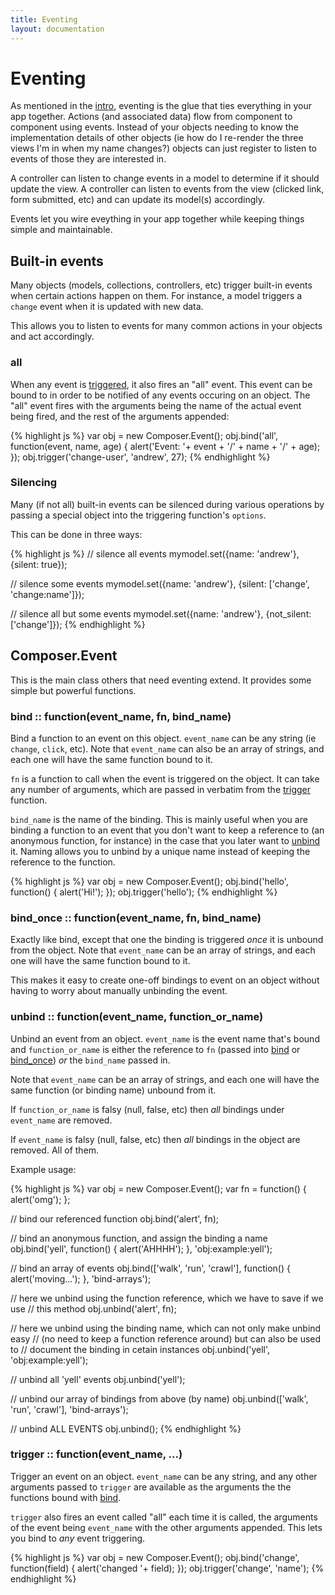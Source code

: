```yaml
---
title: Eventing
layout: documentation
---
```


# Eventing

As mentioned in the [intro](/composer.js/docs/intro), eventing is the glue that
ties everything in your app together. Actions (and associated data) flow from
component to component using events. Instead of your objects needing to know the
implementation details of other objects (ie how do I re-render the three views
I'm in when my name changes?) objects can just register to listen to events of
those they are interested in.

A controller can listen to change events in a model to determine if it should
update the view. A controller can listen to events from the view (clicked link,
form submitted, etc) and can update its model(s) accordingly.

Events let you wire eveything in your app together while keeping things simple
and maintainable.

## Built-in events

Many objects (models, collections, controllers, etc) trigger built-in events
when certain actions happen on them. For instance, a model triggers a `change`
event when it is updated with new data.

This allows you to listen to events for many common actions in your objects and
act accordingly.

### all

When any event is [triggered](#trigger), it also fires an "all" event. This
event can be bound to in order to be notified of any events occuring on an
object. The "all" event fires with the arguments being the name of the actual
event being fired, and the rest of the arguments appended:

{% highlight js %}
var obj = new Composer.Event();
obj.bind('all', function(event, name, age) {
    alert('Event: '+ event + '/' + name + '/' + age);
});
obj.trigger('change-user', 'andrew', 27);
{% endhighlight %}

### Silencing

Many (if not all) built-in events can be silenced during various operations by
passing a special object into the triggering function's `options`.

This can be done in three ways:

<div class="noeval">
{% highlight js %}
// silence all events
mymodel.set({name: 'andrew'}, {silent: true});

// silence some events
mymodel.set({name: 'andrew'}, {silent: ['change', 'change:name']});

// silence all but some events
mymodel.set({name: 'andrew'}, {not_silent: ['change']});
{% endhighlight %}
</div>

## Composer.Event

This is the main class others that need eventing extend. It provides some simple
but powerful functions.

### bind :: function(event_name, fn, bind_name)

Bind a function to an event on this object. `event_name` can be any string (ie
`change`, `click`, etc). Note that `event_name` can also be an array of strings,
and each one will have the same function bound to it.

`fn` is a function to call when the event is triggered on the object. It can
take any number of arguments, which are passed in verbatim from the
[trigger](#trigger) function.

`bind_name` is the name of the binding. This is mainly useful when you are
binding a function to an event that you don't want to keep a reference to (an
anonymous function, for instance) in the case that you later want to [unbind](#unbind)
it. Naming allows you to unbind by a unique name instead of keeping the
reference to the function.

{% highlight js %}
var obj = new Composer.Event();
obj.bind('hello', function() { alert('Hi!'); });
obj.trigger('hello');
{% endhighlight %}

### bind_once :: function(event_name, fn, bind_name)

Exactly like bind, except that one the binding is triggered *once* it is unbound
from the object. Note that `event_name` can be an array of strings, and each one
will have the same function bound to it.

This makes it easy to create one-off bindings to event on an object without
having to worry about manually unbinding the event.

### unbind :: function(event_name, function_or_name)

Unbind an event from an object. `event_name` is the event name that's bound and
`function_or_name` is either the reference to `fn` (passed into [bind](#bind) or
[bind_once](#bind_once)) *or* the `bind_name` passed in.

Note that `event_name` can be an array of strings, and each one will have the
same function (or binding name) unbound from it.

If `function_or_name` is falsy (null, false, etc) then *all* bindings under
`event_name` are removed.

If `event_name` is falsy (null, false, etc) then *all* bindings in the object
are removed. All of them.

Example usage:

<div class="noeval">
{% highlight js %}
var obj = new Composer.Event();
var fn = function() { alert('omg'); };

// bind our referenced function
obj.bind('alert', fn);

// bind an anonymous function, and assign the binding a name
obj.bind('yell', function() { alert('AHHHH'); }, 'obj:example:yell');

// bind an array of events
obj.bind(['walk', 'run', 'crawl'], function() { alert('moving...'); }, 'bind-arrays');

// here we unbind using the function reference, which we have to save if we use
// this method
obj.unbind('alert', fn);

// here we unbind using the binding name, which can not only make unbind easy
// (no need to keep a function reference around) but can also be used to
// document the binding in cetain instances
obj.unbind('yell', 'obj:example:yell');

// unbind all 'yell' events
obj.unbind('yell');

// unbind our array of bindings from above (by name)
obj.unbind(['walk', 'run', 'crawl'], 'bind-arrays');

// unbind ALL EVENTS
obj.unbind();
{% endhighlight %}
</div>

### trigger :: function(event_name, ...)

Trigger an event on an object. `event_name` can be any string, and any other
arguments passed to `trigger` are available as the arguments the the functions
bound with [bind](#bind).

`trigger` also fires an event called "all" each time it is called, the arguments
of the event being `event_name` with the other arguments appended. This lets you
bind to *any* event triggering.

{% highlight js %}
var obj = new Composer.Event();
obj.bind('change', function(field) { alert('changed '+ field); });
obj.trigger('change', 'name');
{% endhighlight %}

